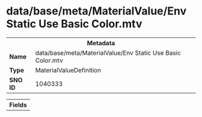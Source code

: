 <h1>data/base/meta/MaterialValue/Env Static Use Basic Color.mtv</h1><table><tr><th colspan="100%">Metadata</th></tr><tr><td><b>Name</b></td><td>data/base/meta/MaterialValue/Env Static Use Basic Color.mtv</td></tr><tr><td><b>Type</b></td><td>MaterialValueDefinition</td></tr><tr><td><b>SNO ID</b></td><td>1040333</td></tr></table>

<table><tr><th colspan="100%">Fields</th></tr></table>

